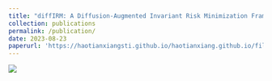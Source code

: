 ```yaml
---
title: "diffIRM: A Diffusion-Augmented Invariant Risk Minimization Framework for Spatiotemporal Prediction over Graphs"
collection: publications
permalink: /publication/
date: 2023-08-23
paperurl: 'https://haotianxiangsti.github.io/haotianxiang.github.io/files/TSAS2023.pdf'
---
```

<img src="https://haotianxiangsti.github.io/haotianxiang.github.io/images/flowchart_1.jpg">
